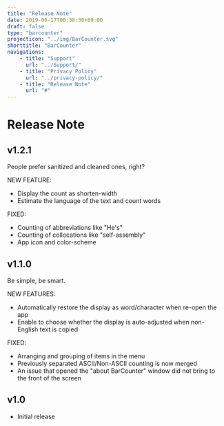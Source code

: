 ```yaml
---
title: "Release Note"
date: 2019-06-17T00:38:30+09:00
draft: false
type: "barcounter"
projecticon: "../img/BarCounter.svg"
shorttitle: "BarCounter"
navigations:
    - title: "Support"
      url: "../Support/"
    - title: "Privacy Policy"
      url: "../privacy-policy/"
    - title: "Release Note"
      url: "#"
---
```


# Release Note

## v1.2.1

People prefer sanitized and cleaned ones, right?

NEW FEATURE:

- Display the count as shorten-width  
- Estimate the language of the text and count words

FIXED:

- Counting of abbreviations like "He's"  
- Counting of collocations like "self-assembly"  
- App icon and color-scheme

## v1.1.0

Be simple, be smart.

NEW FEATURES:

- Automatically restore the display as word/character when re-open the app  
- Enable to choose whether the display is auto-adjusted when non-English text is copied

FIXED:

- Arranging and grouping of items in the menu  
- Previously separated ASCII/Non-ASCII counting is now merged  
- An issue that opened the "about BarCounter" window did not bring to the front of the screen

## v1.0

- Initial release
